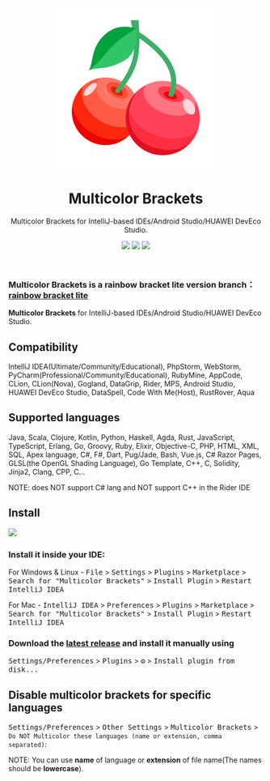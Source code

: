 
<div align="center">
    <a href="https://plugins.jetbrains.com/plugin/23657-multicolor-brackets">
        <img src="./src/main/resources/META-INF/pluginIcon.svg" width="320" height="320" alt="logo"/>
    </a>
</div>
<h1 align="center">Multicolor Brackets</h1>
<p align="center">Multicolor Brackets for IntelliJ-based IDEs/Android Studio/HUAWEI DevEco Studio.</p>

<p align="center">
<a href="https://plugins.jetbrains.com/plugin/23657-multicolor-brackets"><img src="https://img.shields.io/jetbrains/plugin/r/stars/23657?style=flat-square"></a>
<a href="https://plugins.jetbrains.com/embeddable/install/23657"><img src="https://img.shields.io/jetbrains/plugin/d/23657-multicolor-brackets?style=flat-square"></a>
<a href="https://plugins.jetbrains.com/plugin/23657-multicolor-brackets"><img src="https://img.shields.io/jetbrains/plugin/v/23657-multicolor-brackets.svg?style=flat-square"></a>
</p>
<br>

### Multicolor Brackets is a rainbow bracket lite version branch：[rainbow bracket lite](https://github.com/izhangzhihao/intellij-rainbow-brackets)

<!-- Plugin description -->
**Multicolor Brackets** for IntelliJ-based IDEs/Android Studio/HUAWEI DevEco Studio.
<!-- Plugin description end -->

## Compatibility

IntelliJ IDEA(Ultimate/Community/Educational), PhpStorm, WebStorm, PyCharm(Professional/Community/Educational), RubyMine, AppCode, CLion, CLion(Nova), Gogland, DataGrip, Rider, MPS, Android Studio, HUAWEI DevEco Studio, DataSpell, Code With Me(Host), RustRover, Aqua

## Supported languages

Java, Scala, Clojure, Kotlin, Python, Haskell, Agda, Rust, JavaScript, TypeScript, Erlang, Go, Groovy, Ruby, Elixir, Objective-C, PHP, HTML, XML, SQL, Apex language, C#, F#, Dart, Pug/Jade, Bash, Vue.js, C# Razor Pages, GLSL(the OpenGL Shading Language), Go Template, C++, C, Solidity, Jinja2, Clang, CPP, C...

NOTE: does NOT support C# lang and NOT support C++ in the Rider IDE

## Install

<a href="https://plugins.jetbrains.com/embeddable/install/23657">
    <img src="https://user-images.githubusercontent.com/12044174/123105697-94066100-d46a-11eb-9832-338cdf4e0612.png" width="300"/>
</a>

### Install it inside your IDE:

For Windows & Linux - <kbd>File</kbd> > <kbd>Settings</kbd> > <kbd>Plugins</kbd> > <kbd>Marketplace</kbd> > <kbd>Search for "Multicolor Brackets"</kbd> > <kbd>Install Plugin</kbd> > <kbd>Restart IntelliJ IDEA</kbd>

For Mac - <kbd>IntelliJ IDEA</kbd> > <kbd>Preferences</kbd> > <kbd>Plugins</kbd> > <kbd>Marketplace</kbd> > <kbd>Search for "Multicolor Brackets"</kbd> > <kbd>Install Plugin</kbd>  > <kbd>Restart IntelliJ IDEA</kbd>

### Download the [latest release](https://github.com/mustache-cn/multicolor-brackets/releases/latest) and install it manually using
  <kbd>Settings/Preferences</kbd> > <kbd>Plugins</kbd> > <kbd>⚙️</kbd> > <kbd>Install plugin from disk...</kbd>

## Disable multicolor brackets for specific languages

<kbd>Settings/Preferences</kbd> > <kbd>Other Settings</kbd> > <kbd>Multicolor Brackets</kbd> > `Do NOT Multicolor these languages (name or extension, comma separated)`: 

NOTE: You can use **name** of language or **extension** of file name(The names should be **lowercase**).